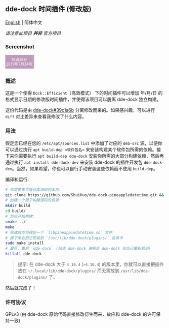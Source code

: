 ## dde-dock 时间插件 (修改版)

[English](README_en.md) | 简体中文

*请注意此项目 **并非** 官方项目*

### Screenshot

![pineappledatetime 的截图](https://github.com/ShuiHuo/dde-dock-pineappledatetime/raw/media/带日期的时间截图.png)

### 概述

这是一个使得 `Dock::Efficient`（高效模式） 下的时间插件可以增加 年/月/日 的格式显示日期的修改版时间插件，并使得该项目可以脱离 dde-dock 独立构建。

这份代码是由 [dde-dock#39c1a6b](https://github.com/linuxdeepin/dde-dock/commit/39c1a6b609c65026a505bd6b74a451bff26ee456) 分离修改而来的。如果感兴趣，可以进行 `diff` 对比差异来查看我修改了什么内容。

### 用法

假定您已经在您的 `/etc/apt/sources.list` 中添加了对应的 `deb-src` 源，以便你可以通过执行 `apt build-dep <软件包名>` 来安装构建某个软件包所需的依赖。接下来你需要执行 `apt build-dep dde-dock` 安装你所需的大部分构建依赖，然后再通过执行 `apt install dde-dock-dev` 来安装 dde-dock 的插件开发包 `dde-dock-dev`。当然，如果希望，你也可以自行手动安装这些依赖而不使用 `build-dep`。

编译和运行:

``` bash
# 你需要先克隆仓库源码到本地:
git clone https://github.com/ShuiHuo/dde-dock-pineappledatetime.git && cd dde-dock-pineappledatetime/
# 创建一个用于构建源码的目录:
mkdir build
cd build/
# 然后开始构建:
cmake ../
make
# 完成后你将得到一个 `libpineappledatetime.so` 文件
# 接下来会把它安装到 `/usr/lib/dde-dock/plugins/` 目录中
sudo make install
# 最后，重启 `dde-dock` (结束 dde-dock 进程后 dde-dock 会自己重新启动)
killall dde-dock
```

> 提示: 在 dde-dock 大于 `4.10.4` (`>4.10.4`) 的版本里，你就可以直接把插件放在 `~/.local/lib/dde-dock/plugins/` 而无需放到 `/usr/lib/dde-dock/plugins/` 了。

然后就完成了！

### 许可协议

GPLv3 (由 dde-dock 原始代码直接修改衍生而来，故应和 dde-dock 的许可保持一致)
